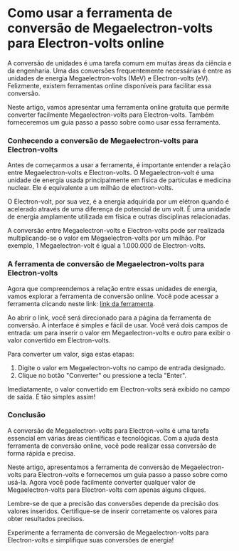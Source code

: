 Como usar a ferramenta de conversão de Megaelectron-volts para Electron-volts online
====================================================================================

A conversão de unidades é uma tarefa comum em muitas áreas da ciência e da engenharia. Uma das conversões frequentemente necessárias é entre as unidades de energia Megaelectron-volts (MeV) e Electron-volts (eV). Felizmente, existem ferramentas online disponíveis para facilitar essa conversão.

Neste artigo, vamos apresentar uma ferramenta online gratuita que permite converter facilmente Megaelectron-volts para Electron-volts. Também forneceremos um guia passo a passo sobre como usar essa ferramenta.

### Conhecendo a conversão de Megaelectron-volts para Electron-volts

Antes de começarmos a usar a ferramenta, é importante entender a relação entre Megaelectron-volts e Electron-volts. O Megaelectron-volt é uma unidade de energia usada principalmente em física de partículas e medicina nuclear. Ele é equivalente a um milhão de electron-volts.

O Electron-volt, por sua vez, é a energia adquirida por um elétron quando é acelerado através de uma diferença de potencial de um volt. É uma unidade de energia amplamente utilizada em física e outras disciplinas relacionadas.

A conversão entre Megaelectron-volts e Electron-volts pode ser realizada multiplicando-se o valor em Megaelectron-volts por um milhão. Por exemplo, 1 Megaelectron-volt é igual a 1.000.000 de Electron-volts.

### A ferramenta de conversão de Megaelectron-volts para Electron-volts

Agora que compreendemos a relação entre essas unidades de energia, vamos explorar a ferramenta de conversão online. Você pode acessar a ferramenta clicando neste link: [link da ferramenta](https://www.onlinecalculatorsfree.com/pt/convert/megaelectron-volts-to-electron-volts.html).

Ao abrir o link, você será direcionado para a página da ferramenta de conversão. A interface é simples e fácil de usar. Você verá dois campos de entrada: um para inserir o valor em Megaelectron-volts e outro para exibir o valor convertido em Electron-volts.

Para converter um valor, siga estas etapas:

1. Digite o valor em Megaelectron-volts no campo de entrada designado.
2. Clique no botão "Converter" ou pressione a tecla "Enter".

Imediatamente, o valor convertido em Electron-volts será exibido no campo de saída. É tão simples assim!

### Conclusão

A conversão de Megaelectron-volts para Electron-volts é uma tarefa essencial em várias áreas científicas e tecnológicas. Com a ajuda desta ferramenta de conversão online, você pode realizar essa conversão de forma rápida e precisa.

Neste artigo, apresentamos a ferramenta de conversão de Megaelectron-volts para Electron-volts e fornecemos um guia passo a passo sobre como usá-la. Agora você pode facilmente converter qualquer valor de Megaelectron-volts para Electron-volts com apenas alguns cliques.

Lembre-se de que a precisão das conversões depende da precisão dos valores inseridos. Certifique-se de inserir corretamente os valores para obter resultados precisos.

Experimente a ferramenta de conversão de Megaelectron-volts para Electron-volts e simplifique suas conversões de energia!